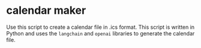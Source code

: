 # calendar maker
Use this script to create a calendar file in .ics format. 
This script is written in Python and uses the `langchain` and `openai` libraries to generate the calendar file.
